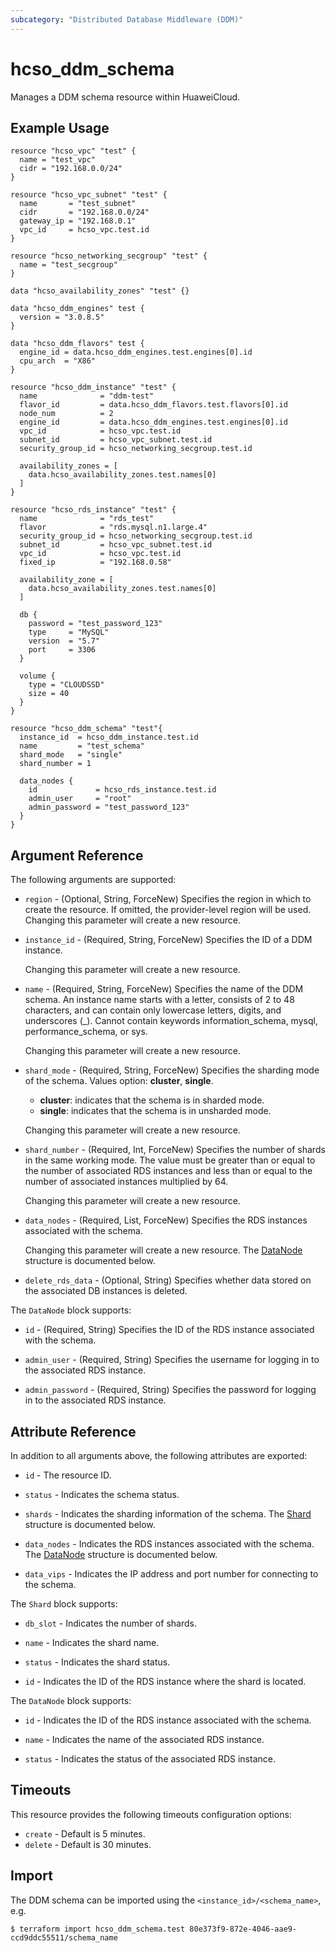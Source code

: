 ```yaml
---
subcategory: "Distributed Database Middleware (DDM)"
---
```


# hcso_ddm_schema

Manages a DDM schema resource within HuaweiCloud.

## Example Usage

```hcl
resource "hcso_vpc" "test" {
  name = "test_vpc"
  cidr = "192.168.0.0/24"
}

resource "hcso_vpc_subnet" "test" {
  name       = "test_subnet"
  cidr       = "192.168.0.0/24"
  gateway_ip = "192.168.0.1"
  vpc_id     = hcso_vpc.test.id
}

resource "hcso_networking_secgroup" "test" {
  name = "test_secgroup"
}

data "hcso_availability_zones" "test" {}

data "hcso_ddm_engines" test {
  version = "3.0.8.5"
}

data "hcso_ddm_flavors" test {
  engine_id = data.hcso_ddm_engines.test.engines[0].id
  cpu_arch  = "X86"
}

resource "hcso_ddm_instance" "test" {
  name              = "ddm-test"
  flavor_id         = data.hcso_ddm_flavors.test.flavors[0].id
  node_num          = 2
  engine_id         = data.hcso_ddm_engines.test.engines[0].id
  vpc_id            = hcso_vpc.test.id
  subnet_id         = hcso_vpc_subnet.test.id
  security_group_id = hcso_networking_secgroup.test.id

  availability_zones = [
    data.hcso_availability_zones.test.names[0]
  ]
}

resource "hcso_rds_instance" "test" {
  name              = "rds_test"
  flavor            = "rds.mysql.n1.large.4"
  security_group_id = hcso_networking_secgroup.test.id
  subnet_id         = hcso_vpc_subnet.test.id
  vpc_id            = hcso_vpc.test.id
  fixed_ip          = "192.168.0.58"

  availability_zone = [
    data.hcso_availability_zones.test.names[0]
  ]

  db {
    password = "test_password_123"
    type     = "MySQL"
    version  = "5.7"
    port     = 3306
  }

  volume {
    type = "CLOUDSSD"
    size = 40
  }
}

resource "hcso_ddm_schema" "test"{
  instance_id  = hcso_ddm_instance.test.id
  name         = "test_schema"
  shard_mode   = "single"
  shard_number = 1

  data_nodes {
    id             = hcso_rds_instance.test.id
    admin_user     = "root"
    admin_password = "test_password_123"
  }
}
```

## Argument Reference

The following arguments are supported:

* `region` - (Optional, String, ForceNew) Specifies the region in which to create the resource.
  If omitted, the provider-level region will be used. Changing this parameter will create a new resource.

* `instance_id` - (Required, String, ForceNew) Specifies the ID of a DDM instance.

  Changing this parameter will create a new resource.

* `name` - (Required, String, ForceNew) Specifies the name of the DDM schema.
  An instance name starts with a letter, consists of 2 to 48 characters, and can contain only lowercase letters,
  digits, and underscores (_). Cannot contain keywords information_schema, mysql, performance_schema, or sys.

  Changing this parameter will create a new resource.

* `shard_mode` - (Required, String, ForceNew) Specifies the sharding mode of the schema. Values option: **cluster**, **single**.
  + **cluster**: indicates that the schema is in sharded mode.
  + **single**: indicates that the schema is in unsharded mode.

  Changing this parameter will create a new resource.

* `shard_number` - (Required, Int, ForceNew) Specifies the number of shards in the same working mode.
  The value must be greater than or equal to the number of associated RDS instances and less than or equal
  to the number of associated instances multiplied by 64.

  Changing this parameter will create a new resource.

* `data_nodes` - (Required, List, ForceNew) Specifies the RDS instances associated with the schema.

  Changing this parameter will create a new resource.
  The [DataNode](#DdmSchema_DataNode) structure is documented below.

* `delete_rds_data` - (Optional, String) Specifies whether data stored on the associated DB instances is deleted.

<a name="DdmSchema_DataNode"></a>
The `DataNode` block supports:

* `id` - (Required, String) Specifies the ID of the RDS instance associated with the schema.

* `admin_user` - (Required, String) Specifies the username for logging in to the associated RDS instance.

* `admin_password` - (Required, String) Specifies the password for logging in to the associated RDS instance.

## Attribute Reference

In addition to all arguments above, the following attributes are exported:

* `id` - The resource ID.

* `status` - Indicates the schema status.

* `shards` - Indicates the sharding information of the schema.
  The [Shard](#DdmSchema_Shard) structure is documented below.

* `data_nodes` - Indicates the RDS instances associated with the schema.
  The [DataNode](#DdmSchema_DataNode) structure is documented below.

* `data_vips` - Indicates the IP address and port number for connecting to the schema.

<a name="DdmSchema_Shard"></a>
The `Shard` block supports:

* `db_slot` - Indicates the number of shards.

* `name` - Indicates the shard name.

* `status` - Indicates the shard status.

* `id` - Indicates the ID of the RDS instance where the shard is located.

<a name="DdmSchema_DataNode"></a>
The `DataNode` block supports:

* `id` - Indicates the ID of the RDS instance associated with the schema.

* `name` - Indicates the name of the associated RDS instance.

* `status` - Indicates the status of the associated RDS instance.

## Timeouts

This resource provides the following timeouts configuration options:

* `create` - Default is 5 minutes.
* `delete` - Default is 30 minutes.

## Import

The DDM schema can be imported using the `<instance_id>/<schema_name>`, e.g.

```
$ terraform import hcso_ddm_schema.test 80e373f9-872e-4046-aae9-ccd9ddc55511/schema_name
```
